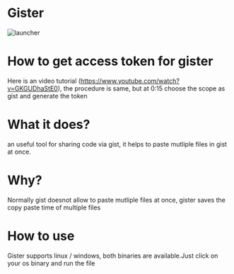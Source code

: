 # Gister
![launcher](https://user-images.githubusercontent.com/18109258/48672196-aa343e00-eb58-11e8-88ff-9c718cb3a8d7.png)
# How to get access token for gister
Here is an video tutorial (https://www.youtube.com/watch?v=GKGUDhaStE0), the procedure is same, but at 0:15 choose the scope as gist and generate the token
# What it does?
an useful tool for sharing code via gist, it helps to paste mutliple files in gist at once.
# Why?
Normally gist doesnot allow to paste mutliple files at once, gister saves the copy paste time of multiple files
# How to use
Gister supports linux / windows, both binaries are available.Just click on your os binary and run the file

